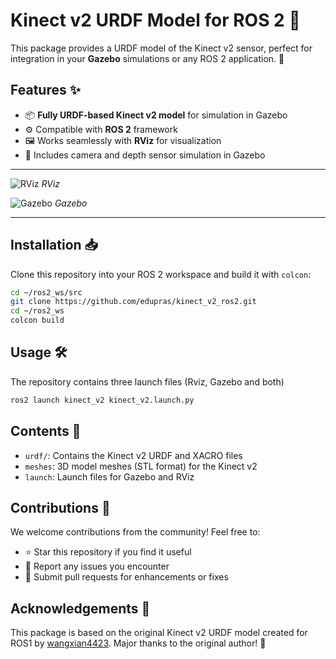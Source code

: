 # Kinect v2 URDF Model for ROS 2 🤖

This package provides a URDF model of the Kinect v2 sensor, perfect for integration in your **Gazebo** simulations or any ROS 2 application. 🌟

## Features ✨

- 📦 **Fully URDF-based Kinect v2 model** for simulation in Gazebo
- ⚙️ Compatible with **ROS 2** framework
- 🖼️ Works seamlessly with **RViz** for visualization
- 🌟 Includes camera and depth sensor simulation in Gazebo
<!-- - 🌍 Static positioning or movable models available -->


---
![RViz](https://github.com/user-attachments/assets/2f4802d9-ae29-4627-a8e7-c31a3e463b1c) 
*RViz*


![Gazebo](https://github.com/user-attachments/assets/0bd9e77d-5769-41a8-aea1-e416c9463394)
*Gazebo*

---

## Installation 📥

Clone this repository into your ROS 2 workspace and build it with `colcon`:

```bash
cd ~/ros2_ws/src
git clone https://github.com/edupras/kinect_v2_ros2.git
cd ~/ros2_ws
colcon build
```
## Usage 🛠️
The repository contains three launch files (Rviz, Gazebo and both)
```bash
ros2 launch kinect_v2 kinect_v2.launch.py 
```

## Contents 📂
 - `urdf/`: Contains the Kinect v2 URDF and XACRO files
 - `meshes`: 3D model meshes (STL format) for the Kinect v2
 - `launch`: Launch files for Gazebo and RViz

## Contributions 🤝
We welcome contributions from the community! Feel free to:
- ⭐ Star this repository if you find it useful
- 🐞 Report any issues you encounter
- 🔧 Submit pull requests for enhancements or fixes

## Acknowledgements 🙌
This package is based on the original Kinect v2 URDF model created for ROS1 by [wangxian4423](https://github.com/wangxian4423/kinect_v2_udrf). Major thanks to the original author! 🎉
